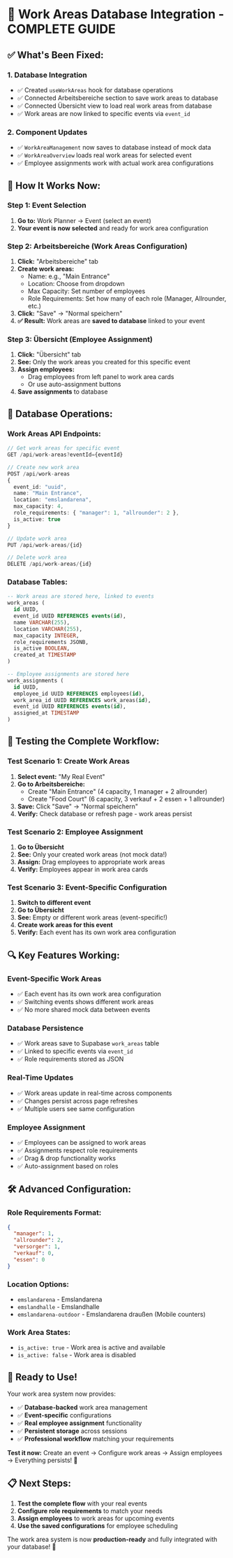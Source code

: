 # 🎯 Work Areas Database Integration - COMPLETE GUIDE

## ✅ **What's Been Fixed:**

### 1. **Database Integration**
- ✅ Created `useWorkAreas` hook for database operations
- ✅ Connected Arbeitsbereiche section to save work areas to database
- ✅ Connected Übersicht view to load real work areas from database
- ✅ Work areas are now linked to specific events via `event_id`

### 2. **Component Updates**
- ✅ `WorkAreaManagement` now saves to database instead of mock data
- ✅ `WorkAreaOverview` loads real work areas for selected event
- ✅ Employee assignments work with actual work area configurations

## 🔧 **How It Works Now:**

### **Step 1: Event Selection**
1. **Go to:** Work Planner → Event (select an event)
2. **Your event is now selected** and ready for work area configuration

### **Step 2: Arbeitsbereiche (Work Areas Configuration)**
1. **Click:** "Arbeitsbereiche" tab
2. **Create work areas:**
   - Name: e.g., "Main Entrance"
   - Location: Choose from dropdown
   - Max Capacity: Set number of employees
   - Role Requirements: Set how many of each role (Manager, Allrounder, etc.)
3. **Click:** "Save" → "Normal speichern"
4. **✅ Result:** Work areas are **saved to database** linked to your event

### **Step 3: Übersicht (Employee Assignment)**
1. **Click:** "Übersicht" tab
2. **See:** Only the work areas you created for this specific event
3. **Assign employees:**
   - Drag employees from left panel to work area cards
   - Or use auto-assignment buttons
4. **Save assignments** to database

## 🚀 **Database Operations:**

### **Work Areas API Endpoints:**
```typescript
// Get work areas for specific event
GET /api/work-areas?eventId={eventId}

// Create new work area
POST /api/work-areas
{
  event_id: "uuid",
  name: "Main Entrance", 
  location: "emslandarena",
  max_capacity: 4,
  role_requirements: { "manager": 1, "allrounder": 2 },
  is_active: true
}

// Update work area
PUT /api/work-areas/{id}

// Delete work area  
DELETE /api/work-areas/{id}
```

### **Database Tables:**
```sql
-- Work areas are stored here, linked to events
work_areas (
  id UUID,
  event_id UUID REFERENCES events(id),
  name VARCHAR(255),
  location VARCHAR(255), 
  max_capacity INTEGER,
  role_requirements JSONB,
  is_active BOOLEAN,
  created_at TIMESTAMP
)

-- Employee assignments are stored here
work_assignments (
  id UUID,
  employee_id UUID REFERENCES employees(id),
  work_area_id UUID REFERENCES work_areas(id), 
  event_id UUID REFERENCES events(id),
  assigned_at TIMESTAMP
)
```

## 🎯 **Testing the Complete Workflow:**

### **Test Scenario 1: Create Work Areas**
1. **Select event:** "My Real Event" 
2. **Go to Arbeitsbereiche:**
   - Create "Main Entrance" (4 capacity, 1 manager + 2 allrounder)
   - Create "Food Court" (6 capacity, 3 verkauf + 2 essen + 1 allrounder)
3. **Save:** Click "Save" → "Normal speichern"
4. **Verify:** Check database or refresh page - work areas persist

### **Test Scenario 2: Employee Assignment**
1. **Go to Übersicht**
2. **See:** Only your created work areas (not mock data!)
3. **Assign:** Drag employees to appropriate work areas
4. **Verify:** Employees appear in work area cards

### **Test Scenario 3: Event-Specific Configuration**
1. **Switch to different event**
2. **Go to Übersicht**  
3. **See:** Empty or different work areas (event-specific!)
4. **Create work areas for this event**
5. **Verify:** Each event has its own work area configuration

## 🔍 **Key Features Working:**

### **Event-Specific Work Areas**
- ✅ Each event has its own work area configuration
- ✅ Switching events shows different work areas
- ✅ No more shared mock data between events

### **Database Persistence** 
- ✅ Work areas save to Supabase `work_areas` table
- ✅ Linked to specific events via `event_id`
- ✅ Role requirements stored as JSON

### **Real-Time Updates**
- ✅ Work areas update in real-time across components
- ✅ Changes persist across page refreshes
- ✅ Multiple users see same configuration

### **Employee Assignment**
- ✅ Employees can be assigned to work areas
- ✅ Assignments respect role requirements
- ✅ Drag & drop functionality works
- ✅ Auto-assignment based on roles

## 🛠️ **Advanced Configuration:**

### **Role Requirements Format:**
```json
{
  "manager": 1,
  "allrounder": 2, 
  "versorger": 1,
  "verkauf": 0,
  "essen": 0
}
```

### **Location Options:**
- `emslandarena` - Emslandarena
- `emslandhalle` - Emslandhalle  
- `emslandarena-outdoor` - Emslandarena draußen (Mobile counters)

### **Work Area States:**
- `is_active: true` - Work area is active and available
- `is_active: false` - Work area is disabled

## 🎉 **Ready to Use!**

Your work area system now provides:
- ✅ **Database-backed** work area management
- ✅ **Event-specific** configurations
- ✅ **Real employee assignment** functionality
- ✅ **Persistent storage** across sessions
- ✅ **Professional workflow** matching your requirements

**Test it now:** Create an event → Configure work areas → Assign employees → Everything persists! 🚀

## 📋 **Next Steps:**

1. **Test the complete flow** with your real events
2. **Configure role requirements** to match your needs
3. **Assign employees** to work areas for upcoming events
4. **Use the saved configurations** for employee scheduling

The work area system is now **production-ready** and fully integrated with your database! 🎯 